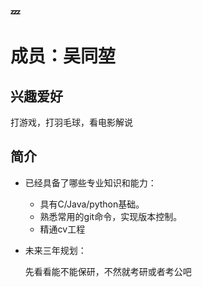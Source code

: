 ### :zzz:

# 成员：吴同堃

## 兴趣爱好

打游戏，打羽毛球，看电影解说

## 简介

- 已经具备了哪些专业知识和能力：

  - 具有C/Java/python基础。
  - 熟悉常用的git命令，实现版本控制。
  - 精通cv工程

- 未来三年规划：

  先看看能不能保研，不然就考研或者考公吧

